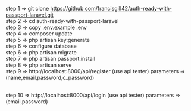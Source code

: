 step 1 =>  git clone https://github.com/francisgill42/auth-ready-with-passport-laravel.git
<br>
step 2 =>  cd auth-ready-with-passport-laravel
<br>
step 3 => copy .env.example .env
<br>
step 4 => composer update
<br>
step 5 => php artisan key:generate
<br>
step 6 => configure database
<br>
step 6 => php artisan migrate
<br>
step 7 => php artisan passport:install
<br>
step 8 => php artisan serve
<br>
step 9 => http://localhost:8000/api/register (use api tester)
                 parameters => (name,email,password,c_password) 
                 
<br>
step 10 => http://localhost:8000/api/login (use api tester)
                 parameters => (email,password) 
                 
